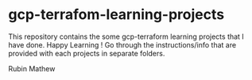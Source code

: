 # gcp-terrafom-learning-projects
This repository contains the some gcp-terraform learning projects that I have done. Happy Learning !
Go through the instructions/info that are provided with each projects in separate folders.

Rubin Mathew

